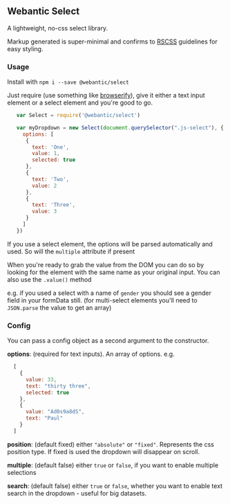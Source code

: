 ## Webantic Select

A lightweight, no-css select library. 

Markup generated is super-minimal and confirms to [RSCSS](http://rscss.io) guidelines for easy styling.

### Usage

Install with `npm i --save @webantic/select`

Just require (use something like [browserify](http://browserify.org/)), give it either a text input element or a select element and you're good to go.

```javascript
   var Select = require('@webantic/select')

   var myDropdown = new Select(document.querySelector(".js-select"), {
     options: [
      {
        text: 'One',
        value: 1,
        selected: true
      },
      {
        text: 'Two',
        value: 2
      },
      {
        text: 'Three',
        value: 3
      }
     ]
   })
```

If you use a select element, the options will be parsed automatically and used. So will the `multiple` attribute if present

When you're ready to grab the value from the DOM you can do so by looking for the element with the same name as your original input. You can also use the `.value()` method

e.g. if you used a select with a name of `gender` you should see a gender field in your formData still. (for multi-select elements you'll need to `JSON.parse` the value to get an array)

### Config

You can pass a config object as a second argument to the constructor.

**options**: (required for text inputs). An array of options. e.g.

```javascript
  [ 
    {
      value: 33,
      text: "thirty three",
      selected: true
    },
    {
      value: "Ad0s9a8dS",
      text: "Paul"
    }
  ]
```

**position**: (default fixed) either `"absolute"` or `"fixed"`. Represents the css position type. If fixed is used the dropdown will disappear on scroll. 

**multiple**: (default false) either `true` or `false`, if you want to enable multiple selections

**search**: (default false) either `true` or `false`, whether you want to enable text search in the dropdown - useful for big datasets. 

